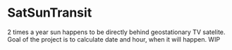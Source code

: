 # SatSunTransit
2 times a year sun happens to be directly behind geostationary TV satelite.
Goal of the project is to calculate date and hour, when it will happen.
WIP
